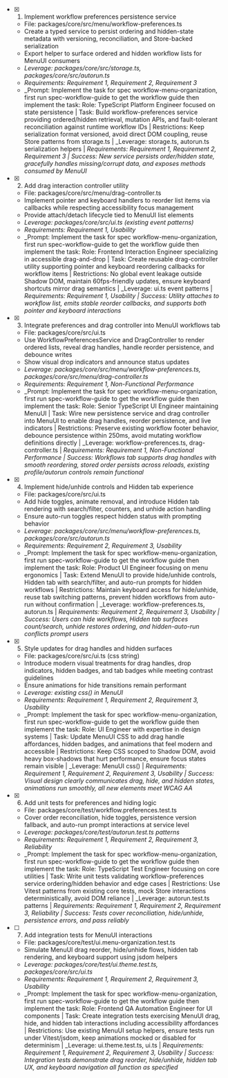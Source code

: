 - [x] 1. Implement workflow preferences persistence service
  - File: packages/core/src/menu/workflow-preferences.ts
  - Create a typed service to persist ordering and hidden-state metadata with versioning, reconciliation, and Store-backed serialization
  - Export helper to surface ordered and hidden workflow lists for MenuUI consumers
  - _Leverage: packages/core/src/storage.ts, packages/core/src/autorun.ts_
  - _Requirements: Requirement 1, Requirement 2, Requirement 3_
  - _Prompt: Implement the task for spec workflow-menu-organization, first run spec-workflow-guide to get the workflow guide then implement the task: Role: TypeScript Platform Engineer focused on state persistence | Task: Build workflow-preferences service providing ordered/hidden retrieval, mutation APIs, and fault-tolerant reconciliation against runtime workflow IDs | Restrictions: Keep serialization format versioned, avoid direct DOM coupling, reuse Store patterns from storage.ts | _Leverage: storage.ts, autorun.ts serialization helpers | _Requirements: Requirement 1, Requirement 2, Requirement 3 | Success: New service persists order/hidden state, gracefully handles missing/corrupt data, and exposes methods consumed by MenuUI_

- [x] 2. Add drag interaction controller utility
  - File: packages/core/src/menu/drag-controller.ts
  - Implement pointer and keyboard handlers to reorder list items via callbacks while respecting accessibility focus management
  - Provide attach/detach lifecycle tied to MenuUI list elements
  - _Leverage: packages/core/src/ui.ts (existing event patterns)_
  - _Requirements: Requirement 1, Usability_
  - _Prompt: Implement the task for spec workflow-menu-organization, first run spec-workflow-guide to get the workflow guide then implement the task: Role: Frontend Interaction Engineer specializing in accessible drag-and-drop | Task: Create reusable drag-controller utility supporting pointer and keyboard reordering callbacks for workflow items | Restrictions: No global event leakage outside Shadow DOM, maintain 60fps-friendly updates, ensure keyboard shortcuts mirror drag semantics | _Leverage: ui.ts event patterns | _Requirements: Requirement 1, Usability | Success: Utility attaches to workflow list, emits stable reorder callbacks, and supports both pointer and keyboard interactions_

- [x] 3. Integrate preferences and drag controller into MenuUI workflows tab
  - File: packages/core/src/ui.ts
  - Use WorkflowPreferencesService and DragController to render ordered lists, reveal drag handles, handle reorder persistence, and debounce writes
  - Show visual drop indicators and announce status updates
  - _Leverage: packages/core/src/menu/workflow-preferences.ts, packages/core/src/menu/drag-controller.ts_
  - _Requirements: Requirement 1, Non-Functional Performance_
  - _Prompt: Implement the task for spec workflow-menu-organization, first run spec-workflow-guide to get the workflow guide then implement the task: Role: Senior TypeScript UI Engineer maintaining MenuUI | Task: Wire new persistence service and drag controller into MenuUI to enable drag handles, reorder persistence, and live indicators | Restrictions: Preserve existing workflow footer behavior, debounce persistence within 250ms, avoid mutating workflow definitions directly | _Leverage: workflow-preferences.ts, drag-controller.ts | _Requirements: Requirement 1, Non-Functional Performance | Success: Workflows tab supports drag handles with smooth reordering, stored order persists across reloads, existing profile/autorun controls remain functional_

- [x] 4. Implement hide/unhide controls and Hidden tab experience
  - File: packages/core/src/ui.ts
  - Add hide toggles, animate removal, and introduce Hidden tab rendering with search/filter, counters, and unhide action handling
  - Ensure auto-run toggles respect hidden status with prompting behavior
  - _Leverage: packages/core/src/menu/workflow-preferences.ts, packages/core/src/autorun.ts_
  - _Requirements: Requirement 2, Requirement 3, Usability_
  - _Prompt: Implement the task for spec workflow-menu-organization, first run spec-workflow-guide to get the workflow guide then implement the task: Role: Product UI Engineer focusing on menu ergonomics | Task: Extend MenuUI to provide hide/unhide controls, Hidden tab with search/filter, and auto-run prompts for hidden workflows | Restrictions: Maintain keyboard access for hide/unhide, reuse tab switching patterns, prevent hidden workflows from auto-run without confirmation | _Leverage: workflow-preferences.ts, autorun.ts | _Requirements: Requirement 2, Requirement 3, Usability | Success: Users can hide workflows, Hidden tab surfaces count/search, unhide restores ordering, and hidden-auto-run conflicts prompt users_

- [x] 5. Style updates for drag handles and hidden surfaces
  - File: packages/core/src/ui.ts (css string)
  - Introduce modern visual treatments for drag handles, drop indicators, hidden badges, and tab badges while meeting contrast guidelines
  - Ensure animations for hide transitions remain performant
  - _Leverage: existing css() in MenuUI_
  - _Requirements: Requirement 1, Requirement 2, Requirement 3, Usability_
  - _Prompt: Implement the task for spec workflow-menu-organization, first run spec-workflow-guide to get the workflow guide then implement the task: Role: UI Engineer with expertise in design systems | Task: Update MenuUI CSS to add drag handle affordances, hidden badges, and animations that feel modern and accessible | Restrictions: Keep CSS scoped to Shadow DOM, avoid heavy box-shadows that hurt performance, ensure focus states remain visible | _Leverage: MenuUI css() | _Requirements: Requirement 1, Requirement 2, Requirement 3, Usability | Success: Visual design clearly communicates drag, hide, and hidden states, animations run smoothly, all new elements meet WCAG AA_

- [x] 6. Add unit tests for preferences and hiding logic
  - File: packages/core/test/workflow.preferences.test.ts
  - Cover order reconciliation, hide toggles, persistence version fallback, and auto-run prompt interactions at service level
  - _Leverage: packages/core/test/autorun.test.ts patterns_
  - _Requirements: Requirement 1, Requirement 2, Requirement 3, Reliability_
  - _Prompt: Implement the task for spec workflow-menu-organization, first run spec-workflow-guide to get the workflow guide then implement the task: Role: TypeScript Test Engineer focusing on core utilities | Task: Write unit tests validating workflow-preferences service ordering/hidden behavior and edge cases | Restrictions: Use Vitest patterns from existing core tests, mock Store interactions deterministically, avoid DOM reliance | _Leverage: autorun.test.ts patterns | _Requirements: Requirement 1, Requirement 2, Requirement 3, Reliability | Success: Tests cover reconciliation, hide/unhide, persistence errors, and pass reliably_

- [ ] 7. Add integration tests for MenuUI interactions
  - File: packages/core/test/ui.menu-organization.test.ts
  - Simulate MenuUI drag reorder, hide/unhide flows, hidden tab rendering, and keyboard support using jsdom helpers
  - _Leverage: packages/core/test/ui.theme.test.ts, packages/core/src/ui.ts_
  - _Requirements: Requirement 1, Requirement 2, Requirement 3, Usability_
  - _Prompt: Implement the task for spec workflow-menu-organization, first run spec-workflow-guide to get the workflow guide then implement the task: Role: Frontend QA Automation Engineer for UI components | Task: Create integration tests exercising MenuUI drag, hide, and hidden tab interactions including accessibility affordances | Restrictions: Use existing MenuUI setup helpers, ensure tests run under Vitest/jsdom, keep animations mocked or disabled for determinism | _Leverage: ui.theme.test.ts, ui.ts | _Requirements: Requirement 1, Requirement 2, Requirement 3, Usability | Success: Integration tests demonstrate drag reorder, hide/unhide, hidden tab UX, and keyboard navigation all function as specified_
